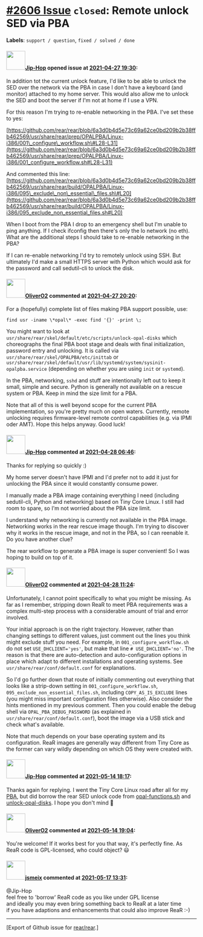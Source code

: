 [\#2606 Issue](https://github.com/rear/rear/issues/2606) `closed`: Remote unlock SED via PBA
============================================================================================

**Labels**: `support / question`, `fixed / solved / done`

#### <img src="https://avatars.githubusercontent.com/u/2871973?v=4" width="50">[Jip-Hop](https://github.com/Jip-Hop) opened issue at [2021-04-27 19:30](https://github.com/rear/rear/issues/2606):

In addition tot the current unlock feature, I'd like to be able to
unlock the SED over the network via the PBA in case I don't have a
keyboard (and monitor) attached to my home server. This would also allow
me to unlock the SED and boot the server if I'm not at home if I use a
VPN.

For this reason I'm trying to re-enable networking in the PBA. I've set
these to yes:

[https://github.com/rear/rear/blob/6a3d0b4d5e73c69a62ce0bd209b2b38ffb462569/usr/share/rear/prep/OPALPBA/Linux-i386/001\_configure\_workflow.sh\#L28-L31](https://github.com/rear/rear/blob/6a3d0b4d5e73c69a62ce0bd209b2b38ffb462569/usr/share/rear/prep/OPALPBA/Linux-i386/001_configure_workflow.sh#L28-L31)

And commented this line:  
[https://github.com/rear/rear/blob/6a3d0b4d5e73c69a62ce0bd209b2b38ffb462569/usr/share/rear/build/OPALPBA/Linux-i386/095\_exclude\_non\_essential\_files.sh\#L20](https://github.com/rear/rear/blob/6a3d0b4d5e73c69a62ce0bd209b2b38ffb462569/usr/share/rear/build/OPALPBA/Linux-i386/095_exclude_non_essential_files.sh#L20)

When I boot from the PBA I drop to an emergency shell but I'm unable to
ping anything. If I check ifconfig then there's only the lo network (no
eth). What are the additional steps I should take to re-enable
networking in the PBA?

If I can re-enable networking I'd try to remotely unlock using SSH. But
ultimately I'd make a small HTTPS server with Python which would ask for
the password and call sedutil-cli to unlock the disk.

#### <img src="https://avatars.githubusercontent.com/u/4660803?v=4" width="50">[OliverO2](https://github.com/OliverO2) commented at [2021-04-27 20:20](https://github.com/rear/rear/issues/2606#issuecomment-827903398):

For a (hopefully) complete list of files making PBA support possible,
use:

    find usr -iname \*opal\* -exec find '{}' -print \;

You might want to look at
`usr/share/rear/skel/default/etc/scripts/unlock-opal-disks` which
choreographs the final PBA boot stage and deals with final
initialization, password entry and unlocking. It is called via
`usr/share/rear/skel/OPALPBA/etc/inittab` or
`usr/share/rear/skel/default/usr/lib/systemd/system/sysinit-opalpba.service`
(depending on whether you are using `init` or `systemd`).

In the PBA, networking, `sshd` and stuff are intentionally left out to
keep it small, simple and secure. Python is generally not available on a
rescue system or PBA. Keep in mind the size limit for a PBA.

Note that all of this is well beyond scope for the current PBA
implementation, so you're pretty much on open waters. Currently, remote
unlocking requires firmware-level remote control capabilities (e.g. via
IPMI oder AMT). Hope this helps anyway. Good luck!

#### <img src="https://avatars.githubusercontent.com/u/2871973?v=4" width="50">[Jip-Hop](https://github.com/Jip-Hop) commented at [2021-04-28 06:46](https://github.com/rear/rear/issues/2606#issuecomment-828192082):

Thanks for replying so quickly :)

My home server doesn't have IPMI and I'd prefer not to add it just for
unlocking the PBA since it would constantly consume power.

I manually made a PBA image containing everything I need (including
sedutil-cli, Python and networking) based on Tiny Core Linux. I still
had room to spare, so I'm not worried about the PBA size limit.

I understand why networking is currently not available in the PBA image.
Networking works in the rear rescue image though. I'm trying to discover
why it works in the rescue image, and not in the PBA, so I can reenable
it. Do you have another clue?

The rear workflow to generate a PBA image is super convenient! So I was
hoping to build on top of it.

#### <img src="https://avatars.githubusercontent.com/u/4660803?v=4" width="50">[OliverO2](https://github.com/OliverO2) commented at [2021-04-28 11:24](https://github.com/rear/rear/issues/2606#issuecomment-828376103):

Unfortunately, I cannot point specifically to what you might be missing.
As far as I remember, stripping down ReaR to meet PBA requirements was a
complex multi-step process with a considerable amount of trial and error
involved.

Your initial approach is on the right trajectory. However, rather than
changing settings to different values, just comment out the lines you
think might exclude stuff you need. For example, in
`001_configure_workflow.sh` do not set `USE_DHCLIENT='yes'`, but make
that line `# USE_DHCLIENT='no'`. The reason is that there are
auto-detection and auto-configuration options in place which adapt to
different installations and operating systems. See
`usr/share/rear/conf/default.conf` for explanations.

So I'd go further down that route of initially commenting out everything
that looks like a strip-down setting in `001_configure_workflow.sh`,
`095_exclude_non_essential_files.sh`, including `COPY_AS_IS_EXCLUDE`
lines (you might miss important configuration files otherwise). Also
consider the hints mentioned in my previous comment. Then you could
enable the debug shell via `OPAL_PBA_DEBUG_PASSWORD` (as explained in
`usr/share/rear/conf/default.conf`), boot the image via a USB stick and
check what's available.

Note that much depends on your base operating system and its
configuration. ReaR images are generally way different from Tiny Core as
the former can vary wildly depending on which OS they were created with.

#### <img src="https://avatars.githubusercontent.com/u/2871973?v=4" width="50">[Jip-Hop](https://github.com/Jip-Hop) commented at [2021-05-14 18:17](https://github.com/rear/rear/issues/2606#issuecomment-841418760):

Thanks again for replying. I went the Tiny Core Linux road after all for
my [PBA](https://github.com/Jip-Hop/sedunlocksrv-pba), but did borrow
the rear SED unlock code from
[opal-functions.sh](https://github.com/rear/rear/blob/6a3d0b4d5e73c69a62ce0bd209b2b38ffb462569/usr/share/rear/lib/opal-functions.sh)
and
[unlock-opal-disks](https://github.com/rear/rear/blob/6a3d0b4d5e73c69a62ce0bd209b2b38ffb462569/usr/share/rear/skel/default/etc/scripts/unlock-opal-disks).
I hope you don't mind 🙂

#### <img src="https://avatars.githubusercontent.com/u/4660803?v=4" width="50">[OliverO2](https://github.com/OliverO2) commented at [2021-05-14 19:04](https://github.com/rear/rear/issues/2606#issuecomment-841444509):

You're welcome! If it works best for you that way, it's perfectly fine.
As ReaR code is GPL-licensed, who could object? 😃

#### <img src="https://avatars.githubusercontent.com/u/1788608?u=925fc54e2ce01551392622446ece427f51e2f0ce&v=4" width="50">[jsmeix](https://github.com/jsmeix) commented at [2021-05-17 13:31](https://github.com/rear/rear/issues/2606#issuecomment-842327239):

@Jip-Hop  
feel free to 'borrow' ReaR code as you like under GPL license  
and ideally you may even bring something back to ReaR at a later time  
if you have adaptions and enhancements that could also improve ReaR :-)

------------------------------------------------------------------------

\[Export of Github issue for
[rear/rear](https://github.com/rear/rear).\]
